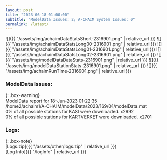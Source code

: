 ```yaml
---
layout: post
title: "2023-06-18 01:00:00"
subtitle: "ModelData Issues: 2; A-CHAIM System Issues: 0"
permalink: /latest/
---
```


![]({{ "/assets/img/achaimDataStatsShort-2316901.png" | relative_url }})
![]({{ "/assets/img/achaimDataStatsLong00-2316901.png" | relative_url }})
![]({{ "/assets/img/achaimDataStatsLong01-2316901.png" | relative_url }})
![]({{ "/assets/img/achaimDataStatsLong02-2316901.png" | relative_url }})
![]({{ "/assets/img/modelDataDataStats-2316901.png" | relative_url }})
![]({{ "/assets/img/modelDataStationStats-2316901.png" | relative_url }})
![]({{ "/assets/img/achaimRunTime-2316901.png" | relative_url }})


### ModelData Issues:  
  
{: .box-warning}  
 ModelData report for 18-Jun-2023 01:22:35   
 /home2/achaim1/A-CHAIM/modelData/2023/169/01/modelData.mat   
 0% of all possible stations for KASI were downloaded. x2992   
 0% of all possible stations for KARTVERKET were downloaded. x2701   
  


### Logs:  
  
{: .box-note}  
[Logs.zip]({{ "/assets/other/logs.zip" | relative_url }})  
[Log Info]({{ "/logInfo" | relative_url }})  
